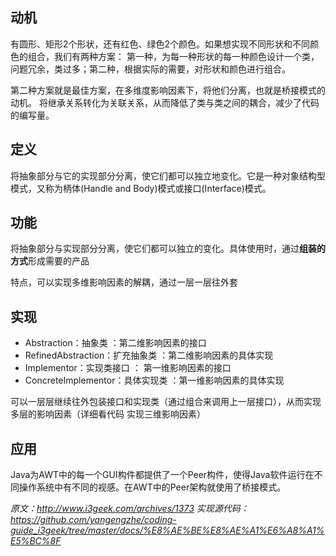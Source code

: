 ## 动机

有圆形、矩形2个形状，还有红色、绿色2个颜色。如果想实现不同形状和不同颜色的组合，我们有两种方案：
第一种，为每一种形状的每一种颜色设计一个类，问题冗余，类过多；第二种，根据实际的需要，对形状和颜色进行组合。

第二种方案就是最佳方案，在多维度影响因素下，将他们分离，也就是桥接模式的动机。
将继承关系转化为关联关系，从而降低了类与类之间的耦合，减少了代码的编写量。

## 定义

将抽象部分与它的实现部分分离，使它们都可以独立地变化。它是一种对象结构型模式，又称为柄体(Handle and Body)模式或接口(Interface)模式。

## 功能

将抽象部分与实现部分分离，使它们都可以独立的变化。具体使用时，通过**组装的方式**形成需要的产品

特点，可以实现多维影响因素的解耦，通过一层一层往外套

## 实现

- Abstraction：抽象类 ：第二维影响因素的接口
- RefinedAbstraction：扩充抽象类 ：第二维影响因素的具体实现
- Implementor：实现类接口    ： 第一维影响因素的接口
- ConcreteImplementor：具体实现类     ：第一维影响因素的具体实现

可以一层层继续往外包装接口和实现类（通过组合来调用上一层接口），从而实现多层的影响因素（详细看代码 实现三维影响因素）

## 应用

Java为AWT中的每一个GUI构件都提供了一个Peer构件，使得Java软件运行在不同操作系统中有不同的视感。在AWT中的Peer架构就使用了桥接模式。

*原文：http://www.i3geek.com/archives/1373*
*实现源代码：https://github.com/yangengzhe/coding-guide_i3geek/tree/master/docs/%E8%AE%BE%E8%AE%A1%E6%A8%A1%E5%BC%8F*